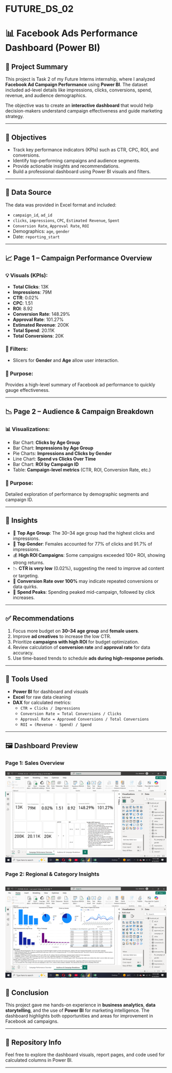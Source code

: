# FUTURE_DS_02
# 📊 Facebook Ads Performance Dashboard (Power BI)

## 📝 Project Summary
This project is Task 2 of my Future Interns internship, where I analyzed **Facebook Ad Campaign Performance** using **Power BI**. The dataset included ad-level details like impressions, clicks, conversions, spend, revenue, and audience demographics.

The objective was to create an **interactive dashboard** that would help decision-makers understand campaign effectiveness and guide marketing strategy.

---

## 🎯 Objectives
- Track key performance indicators (KPIs) such as CTR, CPC, ROI, and conversions.
- Identify top-performing campaigns and audience segments.
- Provide actionable insights and recommendations.
- Build a professional dashboard using Power BI visuals and filters.

---

## 📁 Data Source
The data was provided in Excel format and included:
- `campaign_id`, `ad_id`
- `clicks`, `impressions`, `CPC`, `Estimated Revenue`, `Spent`
- `Conversion Rate`, `Approval Rate`, `ROI`
- Demographics: `age`, `gender`
- Date: `reporting_start`

---

## 📈 Page 1 – Campaign Performance Overview

### 💡 Visuals (KPIs):
- **Total Clicks**: 13K
- **Impressions**: 79M
- **CTR**: 0.02%
- **CPC**: 1.51
- **ROI**: 8.92
- **Conversion Rate**: 148.29%
- **Approval Rate**: 101.27%
- **Estimated Revenue**: 200K
- **Total Spend**: 20.11K
- **Total Conversions**: 20K

### 🔎 Filters:
- Slicers for **Gender** and **Age** allow user interaction.

### 📌 Purpose:
Provides a high-level summary of Facebook ad performance to quickly gauge effectiveness.

---

## 📉 Page 2 – Audience & Campaign Breakdown

### 📊 Visualizations:
- Bar Chart: **Clicks by Age Group**
- Bar Chart: **Impressions by Age Group**
- Pie Charts: **Impressions and Clicks by Gender**
- Line Chart: **Spend vs Clicks Over Time**
- Bar Chart: **ROI by Campaign ID**
- Table: **Campaign-level metrics** (CTR, ROI, Conversion Rate, etc.)

### 📌 Purpose:
Detailed exploration of performance by demographic segments and campaign ID.

---

## 📍 Insights

- 👥 **Top Age Group**: The 30–34 age group had the highest clicks and impressions.
- 👩 **Top Gender**: Females accounted for 77% of clicks and 91.7% of impressions.
- 💰 **High ROI Campaigns**: Some campaigns exceeded 100+ ROI, showing strong returns.
- 📉 **CTR is very low** (0.02%), suggesting the need to improve ad content or targeting.
- 🚀 **Conversion Rate over 100%** may indicate repeated conversions or data quirks.
- 📆 **Spend Peaks**: Spending peaked mid-campaign, followed by click increases.

---

## ✅ Recommendations

1. Focus more budget on **30–34 age group** and **female users**.
2. Improve **ad creatives** to increase the low CTR.
3. Prioritize **campaigns with high ROI** for budget optimization.
4. Review calculation of **conversion rate** and **approval rate** for data accuracy.
5. Use time-based trends to schedule **ads during high-response periods**.

---

## 🧰 Tools Used
- **Power BI** for dashboard and visuals
- **Excel** for raw data cleaning
- **DAX** for calculated metrics:
  - `CTR = Clicks / Impressions`
  - `Conversion Rate = Total Conversions / Clicks`
  - `Approval Rate = Approved Conversions / Total Conversions`
  - `ROI = (Revenue - Spend) / Spend`

---

## 🖼️ Dashboard Preview
### Page 1: Sales Overview
![Campaign Performance Overview](dashboard3.png)

### Page 2: Regional & Category Insights
![Audience & Campaign Breakdown](dashboard4.png)
---

## 📌 Conclusion
This project gave me hands-on experience in **business analytics**, **data storytelling**, and the use of **Power BI** for marketing intelligence. The dashboard highlights both opportunities and areas for improvement in Facebook ad campaigns.

---

## 🔗 Repository Info
Feel free to explore the dashboard visuals, report pages, and code used for calculated columns in Power BI.

---
